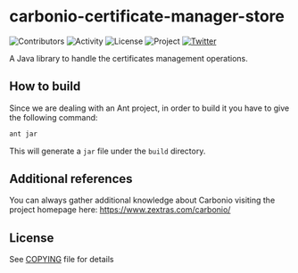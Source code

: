 # carbonio-certificate-manager-store

![Contributors](https://img.shields.io/github/contributors/zextras/carbonio-certificate-manager-store "Contributors")
![Activity](https://img.shields.io/github/commit-activity/m/zextras/carbonio-certificate-manager-store "Activity") ![License](https://img.shields.io/badge/license-AGPL%203-green
"License")
![Project](https://img.shields.io/badge/project-carbonio-informational
"Project")
[![Twitter](https://img.shields.io/twitter/url/https/twitter.com/zextras.svg?style=social&label=Follow%20%40zextras)](https://twitter.com/zextras)

A Java library to handle the certificates management operations.

## How to build

Since we are dealing with an Ant project, in order to build it you
have to give the following command:

```sh
ant jar
```

This will generate a `jar` file under the `build` directory.

## Additional references

You can always gather additional knowledge about Carbonio visiting the
project homepage here: https://www.zextras.com/carbonio/

## License

See [COPYING](COPYING) file for details
